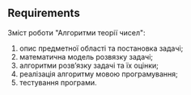 ## Requirements

Зміст роботи "Алгоритми теорії чисел":

1. опис предметної області та постановка задачі;
2. математична модель розвязку задачі;
3. алгоритми розв’язку задачі та їх оцiнки;
4. реалізація алгоритму мовою програмування;
5. тестування програми.

